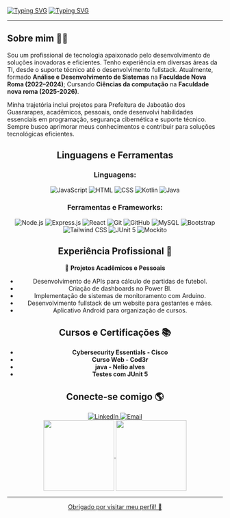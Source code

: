 [![Typing SVG](https://readme-typing-svg.herokuapp.com?font=Fira+Code&weight=500&size=40&pause=1000&color=2D9964&vCenter=true&repeat=false&width=600&height=60&lines=Ol%C3%A1%2C+me+chamo+Ailton+Jr+%F0%9F%91%8B)](https://git.io/typing-svg)
[![Typing SVG](https://readme-typing-svg.demolab.com?font=Fira+Code&weight=500&size=24&duration=4000&color=AA755F&vCenter=true&multiline=true&repeat=false&width=700&height=80&lines=Bem-vindo+ao+meu+perfil.;Pegue+um+caf%C3%A9+para+aproveitar+a+estadia%3A+%E2%98%95)](https://git.io/typing-svg)

---

## Sobre mim 👨‍💻

Sou um profissional de tecnologia apaixonado pelo desenvolvimento de soluções inovadoras e eficientes. Tenho experiência em diversas áreas da TI, desde o suporte técnico até o desenvolvimento fullstack. Atualmente, formado **Análise e Desenvolvimento de Sistemas** na **Faculdade Nova Roma (2022–2024)**; Cursando **Ciências da computação** na **Faculdade nova roma (2025-2026)**.

Minha trajetória inclui projetos para Prefeitura de Jaboatão dos Guasrarapes, acadêmicos, pessoais, onde desenvolvi habilidades essenciais em programação, segurança cibernética e suporte técnico. Sempre busco aprimorar meus conhecimentos e contribuir para soluções tecnológicas eficientes.
<div align="center">
 
<h2 align="center"> Linguagens e Ferramentas </h2>

### Linguagens:
![JavaScript](https://img.shields.io/badge/JavaScript-323330?style=for-the-badge&logo=javascript&logoColor=F7DF1E)
![HTML](https://img.shields.io/badge/HTML5-E34F26?style=for-the-badge&logo=html5&logoColor=white)
![CSS](https://img.shields.io/badge/CSS3-1572B6?style=for-the-badge&logo=css3&logoColor=white)
![Kotlin](https://img.shields.io/badge/Kotlin-0095D5?style=for-the-badge&logo=kotlin&logoColor=white)
![Java](https://img.shields.io/badge/Java-ED8B00?style=for-the-badge&logo=java&logoColor=white)

### Ferramentas e Frameworks:
![Node.js](https://img.shields.io/badge/Node.js-43853D?style=for-the-badge&logo=node.js&logoColor=white)
![Express.js](https://img.shields.io/badge/Express.js-404D59?style=for-the-badge)
![React](https://img.shields.io/badge/React-20232A?style=for-the-badge&logo=react&logoColor=61DAFB)
![Git](https://img.shields.io/badge/Git-E44C30?style=for-the-badge&logo=git&logoColor=white)
![GitHub](https://img.shields.io/badge/GitHub-181717?style=for-the-badge&logo=github&logoColor=white)
![MySQL](https://img.shields.io/badge/MySQL-4479A1?style=for-the-badge&logo=mysql&logoColor=white)
![Bootstrap](https://img.shields.io/badge/Bootstrap-7952B3?style=for-the-badge&logo=bootstrap&logoColor=white)
![Tailwind CSS](https://img.shields.io/badge/Tailwind_CSS-38B2AC?style=for-the-badge&logo=tailwind-css&logoColor=white)
![JUnit 5](https://img.shields.io/badge/JUnit_5-25A162?style=for-the-badge&logo=junit5&logoColor=white)
![Mockito](https://img.shields.io/badge/Mockito-45A078?style=for-the-badge)



## Experiência Profissional 🚀

🔹 **Projetos Acadêmicos e Pessoais**
- Desenvolvimento de APIs para cálculo de partidas de futebol.
- Criação de dashboards no Power BI.
- Implementação de sistemas de monitoramento com Arduino.
- Desenvolvimento fullstack de um website para gestantes e mães.
- Aplicativo Android para organização de cursos.

## Cursos e Certificações 📚

- **Cybersecurity Essentials - Cisco**
- **Curso Web - Cod3r**
- **java - Nelio alves**
- **Testes com JUnit 5**


## Conecte-se comigo 🌎

<a href="https://www.linkedin.com/in/junior-81">
    <img src="https://img.shields.io/badge/-Linkedin-2D9964?style=for-the-badge&logo=Linkedin&logoColor=white" title="LinkedIn Profile" alt="LinkedIn">
</a>
<a href="mailto:jab.junior81@gmail.com">
    <img src="https://img.shields.io/badge/-jab.junior81@gmail.com-2D9964?style=for-the-badge&logo=gmail&logoColor=white" title="Email" alt="Email">
</a>

<div align="center">
  <a href="https://github.com/junior-81">
  <img height="165em" align="center"  src="https://github-readme-stats-git-masterrstaa-rickstaa.vercel.app/api?icon_color=2D9964&title_color=2D9964&theme=transparent&text_color=ffffff&bg_color=00000000&hide_border=true&username=junior-81&show_icons=true&theme=swift&include_all_commits=true&count_private=true&locale=pt-BR"/>
   
  <img height="165em" align="center"  src="https://github-readme-stats-git-masterrstaa-rickstaa.vercel.app/api/top-langs/?username=junior-81&layout=compact&text_color=ffffff&title_color=2D9964&bg_color=00000000&hide_border=true&langs_count=7&theme=transparent&locale=pt-BR"/>
</div>

---


Obrigado por visitar meu perfil! 🚀
